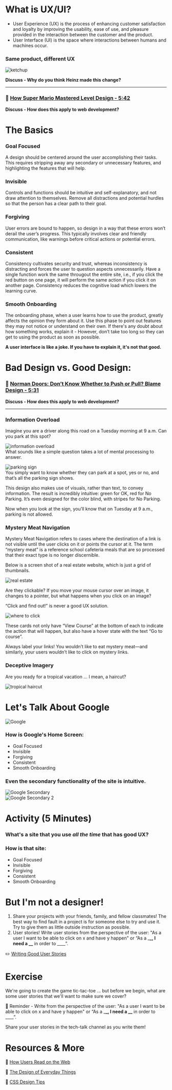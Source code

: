 # What is UX/UI?

- User Experience (UX) is the process of enhancing customer satisfaction and loyalty by improving the usability, ease of use, and pleasure provided in the interaction between the customer and the product.
- User Interface (UI) is the space where interactions between humans and machines occur.

### Same product, different UX

![ketchup](https://i.imgur.com/f2jhRxc.png)

**Discuss - Why do you think Heinz made this change?**

<hr>

### :movie_camera: [How Super Mario Mastered Level Design - 5:42](https://youtu.be/ZH2wGpEZVgE)

**Discuss - How does this apply to web development?**

# The Basics

### Goal Focused

A design should be centered around the user accomplishing their tasks. This requires stripping away any secondary or unnecessary features, and highlighting the features that will help.

### Invisible

Controls and functions should be intuitive and self-explanatory, and not draw attention to themselves. Remove all distractions and potential hurdles so that the person has a clear path to their goal.

### Forgiving

User errors are bound to happen, so design in a way that these errors won’t derail the user’s progress. This typically involves clear and friendly communication, like warnings before critical actions or potential errors.

### Consistent

Consistency cultivates security and trust, whereas inconsistency is distracting and forces the user to question aspects unnecessarily. Have a single function work the same througout the entire site, i.e., if you click the red button on one page, it will perform the same action if you click it on another page. Consistency reduces the cognitive load which lowers the learning curve.

### Smooth Onboarding

The onboarding phase, when a user learns how to use the product, greatly affects the opinion they form about it. Use this phase to point out features they may not notice or understand on their own. If there's any doubt about how something works, explain it - However, don’t take too long so they can get to using the product as soon as possible.

**A user interface is like a joke. If you have to explain it, it's not that good.**

# Bad Design vs. Good Design:

### :movie_camera: [Norman Doors: Don’t Know Whether to Push or Pull? Blame Design - 5:31](https://youtu.be/yY96hTb8WgI)

**Discuss - How does this apply to web development?**

<hr>

### Information Overload

Imagine you are a driver along this road on a Tuesday morning at 9 a.m. Can you park at this spot?

![information overload](https://i.imgur.com/MKhTcpy.png)<br>
What sounds like a simple question takes a lot of mental processing to answer.

![parking sign](https://i.imgur.com/pNa0V6O.png)<br>
You simply want to know whether they can park at a spot, yes or no, and that’s all the parking sign shows.

This design also makes use of visuals, rather than text, to convey information. The result is incredibly intuitive: green for OK, red for No Parking. It’s even designed for the color blind, with stripes for No Parking.

Now when you look at the sign, you’ll know that on Tuesday at 9 a.m., parking is not allowed.

### Mystery Meat Navigation

Mystery Meat Navigation refers to cases where the destination of a link is not visible until the user clicks on it or points the cursor at it. The term “mystery meat” is a reference school cafeteria meals that are so processed that their exact type is no longer discernible.

Below is a screen shot of a real estate website, which is just a grid of thumbnails.

![real estate](https://i.imgur.com/UugV7LZ.png)

Are they clickable? If you move your mouse cursor over an image, it changes to a pointer, but what happens when you click on an image?

“Click and find out!” is never a good UX solution.

![where to click](https://i.imgur.com/Bs2kWTi.png)

These cards not only have “View Course” at the bottom of each to indicate the action that will happen, but also have a hover state with the text “Go to course”.

Always label your links! You wouldn’t like to eat mystery meat—and similarly, your users wouldn’t like to click on mystery links.

### Deceptive Imagery

Are you ready for a tropical vacation ... I mean, a haircut?

![tropical haircut](https://i.imgur.com/vB66SSb.png)

# Let's Talk About Google

![Google](https://i.imgur.com/4fkhtT7.png)

### How is Google's Home Screen:

- Goal Focused
- Invisible
- Forgiving
- Consistent
- Smooth Onboarding

### Even the secondary functionality of the site is intuitive.

![Google Secondary](https://i.imgur.com/4W5FoAX.png)<br>
![Google Secondary 2](https://i.imgur.com/GtgSvIA.png)

# Activity (5 Minutes)

### What's a site that you use _all the time_ that has good UX?

### How is that site:

- Goal Focused
- Invisible
- Forgiving
- Consistent
- Smooth Onboarding

# But I'm not a designer!

1. Share your projects with your friends, family, and fellow classmates! The best way to find fault in a project is for someone else to try and use it. Try to give them as little outside instruction as possible.
2. User stories! Write user stories from the perspective of the user: "As a user I want to be able to click on x and have y happen" or “As a \_**\_, I need a \_\_** in order to \_\_\_\_”.

:pencil2: [Writing Good User Stories](http://www.mariaemerson.com/user-stories/)

# Exercise

We're going to create the game tic-tac-toe ... but before we begin, what are some user stories that we'll want to make sure we cover?

:elephant: Reminder - Write from the perspective of the user: "As a user I want to be able to click on x and have y happen" or “As a \_**\_, I need a \_\_** in order to \_\_\_\_”.

Share your user stories in the tech-talk channel as you write them!

# Resources & More

:book: [How Users Read on the Web](https://www.nngroup.com/articles/how-users-read-on-the-web/)

:book: [The Design of Everyday Things](http://a.co/7wYcUD5)

:movie_camera: [CSS Design Tips](https://www.youtube.com/watch?v=M1syJPviLkU&list=PLdnONIhPScST0Vy4LrIZiYKpFNoxgyH7J&index=13)
